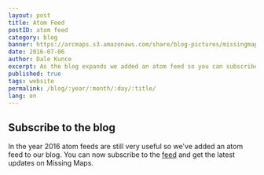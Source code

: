 ```yaml
---
layout: post
title: Atom Feed
postID: atom feed
category: blog
banner: https://arcmaps.s3.amazonaws.com/share/blog-pictures/missingmaps-blog_20160706_banner.jpg
date: 2016-07-06
author: Dale Kunce
excerpt: As the blog expands we added an atom feed so you can subscribe and get the latest updates on Missing Maps.
published: true
tags: website
permalink: /blog/:year/:month/:day/:title/
lang: en
---
```


## Subscribe to the blog

In the year 2016 atom feeds are still very useful so we've added an atom feed to our blog. You can now subscribe to the [feed](http://missingmaps.org/feed.xml) and get the latest updates on Missing Maps.
